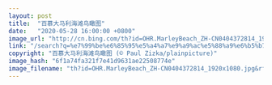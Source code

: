 ```yaml
---
layout: post
title:  "百慕大马利海滩鸟瞰图"
date:   "2020-05-28 16:00:00 +0800"
image_url: "http://cn.bing.com/th?id=OHR.MarleyBeach_ZH-CN0404372814_1920x1080.jpg&rf=LaDigue_1920x1080.jpg&pid=hp"
link: "/search?q=%e7%99%be%e6%85%95%e5%a4%a7%e9%a9%ac%e5%88%a9%e6%b5%b7%e6%bb%a9&form=hpcapt&mkt=zh-cn"
copyright: "百慕大马利海滩鸟瞰图 (© Paul Zizka/plainpicture)"
image_hash: "6f1a74fa321f7e41d9631ae22508774e"
image_filename: "th?id=OHR.MarleyBeach_ZH-CN0404372814_1920x1080.jpg&rf=LaDigue_1920x1080.jpg&pid=hp"
---
```

